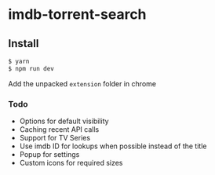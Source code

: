 # imdb-torrent-search

## Install
```bash
$ yarn
$ npm run dev
```
Add the unpacked `extension` folder in chrome

### Todo
- Options for default visibility
- Caching recent API calls
- Support for TV Series
- Use imdb ID for lookups when possible instead of the title
- Popup for settings
- Custom icons for required sizes
